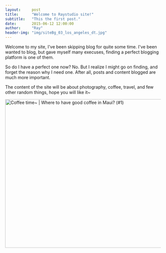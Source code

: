 ```yaml
---
layout:     post
title:      "Welcome to Raystudio site!"
subtitle:   "This the first post."
date:       2015-06-12 12:00:00
author:     "Ray"
header-img: "img/siteBg_03_los_angeles_dt.jpg"
---
```


<p>
Welcome to my site, I've been skipping blog for quite some time. I've been wanted to blog, but gave myself many execuses, finding a perfect blogging platform is one of them.
</p>
<p>
So do I have a perfect one now? No. But I realize I might go on finding, and forget the reason why I need one. After all, posts and content blogged are much more important.</p>
<p>
The content of the site will be about photography, coffee, travel, and few other random things, hope you will like it~
</p>
<a href="https://www.flickr.com/photos/raystudio/8280355294" title="Coffee time~ | Where to have good coffee in Maui? (#1) by Ray Chiang, on Flickr"><img src="https://c1.staticflickr.com/9/8357/8280355294_d9357ae2b9_z.jpg" width="640" height="480" alt="Coffee time~ | Where to have good coffee in Maui? (#1)"></a>
